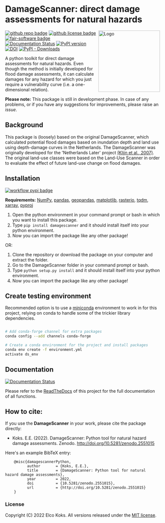 # DamageScanner: direct damage assessments for natural hazards

<img align="right" width="200" alt="Logo" src="https://raw.githubusercontent.com/ElcoK/DamageScanner/master/docs/ds_logo.png">


[![github repo badge](https://img.shields.io/badge/github-repo-000.svg?logo=github&labelColor=gray&color=blue)](https://github.com/ElcoK/DamageScanner)
[![github license badge](https://img.shields.io/github/license/ElcoK/DamageScanner)](https://github.com/ElcoK/DamageScanner)
[![fair-software badge](https://img.shields.io/badge/fair--software.eu-%E2%97%8F%20%20%E2%97%8F%20%20%E2%97%8F%20%20%E2%97%8F%20%20%E2%97%8B-yellow)](https://fair-software.eu)
[![Documentation Status](https://readthedocs.org/projects/damagescanner/badge/?version=latest)](https://damagescanner.readthedocs.io/en/latest/?badge=latest) 
[![PyPI version](https://badge.fury.io/py/damagescanner.svg)](https://badge.fury.io/py/damagescanner) 
[![DOI](https://zenodo.org/badge/DOI/10.5281/zenodo.2551015.svg)](https://doi.org/10.5281/zenodo.2551015) 
[![PyPI - Downloads](https://img.shields.io/pypi/dm/damagescanner?color=yellow&label=Downloads)](https://pypistats.org/packages/damagescanner)


A python toolkit for direct damage assessments for natural hazards. Even though the method is initially developed for flood damage assessments, it can calculate damages for any hazard for which you just require a vulnerability curve (i.e. a one-dimensional relation). 

**Please note:** This package is still in development phase. In case of any problems, or if you have any suggestions for improvements, please raise an *issue*. 

## Background
This package is (loosely) based on the original DamageScanner, which calculated potential flood damages based on inundation depth and land use using depth-damage curves in the Netherlands. The DamageScanner was originally developed for the 'Netherlands Later' project [(Klijn et al., 2007)](https://www.rivm.nl/bibliotheek/digitaaldepot/WL_rapport_Overstromingsrisicos_Nederland.pdf).  The original land-use classes were based on the Land-Use Scanner in order to evaluate the effect of future land-use change on flood damages. 

## Installation
[![workflow pypi badge](https://img.shields.io/pypi/v/damagescanner.svg?colorB=blue)](https://pypi.python.org/project/damagescanner/)

**Requirements:** [NumPy](http://www.numpy.org/), [pandas](https://pandas.pydata.org/), [geopandas](http://geopandas.org/), [matplotlib](https://matplotlib.org/), [rasterio](https://github.com/mapbox/rasterio), [tqdm](https://github.com/tqdm/tqdm), 
[xarray](https://docs.xarray.dev/en/stable/), [pyproj](https://pyproj4.github.io/pyproj/stable/) 


1. Open the python environment in your command prompt or bash in which you want to install this package.
2. Type ``pip install damagescanner`` and it should install itself into your python environment.
3. Now you can import the package like any other package!

OR:

1. Clone the repository or download the package on your computer and extract the folder.
2. Go to the DamageScanner folder in your command prompt or bash.
3. Type ``python setup.py install`` and it should install itself into your python environment.
4. Now you can import the package like any other package!

## Create testing environment
Recommended option is to use a [miniconda](https://conda.io/miniconda.html)
environment to work in for this project, relying on conda to handle some of the
trickier library dependencies.

```bash

# Add conda-forge channel for extra packages
conda config --add channels conda-forge

# Create a conda environment for the project and install packages
conda env create -f environment.yml
activate ds_env

```

## Documentation
[![Documentation Status](https://readthedocs.org/projects/damagescanner/badge/?version=latest)](https://damagescanner.readthedocs.io/en/latest/?badge=latest) 

Please refer to the [ReadTheDocs](http://damagescanner.readthedocs.io/) of this project for the full documentation of all functions. 

## How to cite:
If you use the **DamageScanner** in your work, please cite the package directly:

* Koks. E.E. (2022). DamageScanner: Python tool for natural hazard damage assessments. Zenodo. http://doi.org/10.5281/zenodo.2551015

Here's an example BibTeX entry:

        @misc{damagescannerPython,
              author       = {Koks, E.E.},
              title        = {DamageScanner: Python tool for natural hazard damage assessments},
              year         = 2022,
              doi          = {10.5281/zenodo.2551015},
              url          = {http://doi.org/10.5281/zenodo.2551015}
        }

### License
Copyright (C) 2022 Elco Koks. All versions released under the [MIT license](LICENSE).
